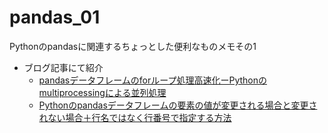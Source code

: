 # pandas_01
Pythonのpandasに関連するちょっとした便利なものメモその1
- ブログ記事にて紹介
    - [pandasデータフレームのforループ処理高速化ーPythonのmultiprocessingによる並列処理](https://www.kokokocococo555.com/entry/2019/05/10/012514)
    - [Pythonのpandasデータフレームの要素の値が変更される場合と変更されない場合＋行名ではなく行番号で指定する方法](https://www.kokokocococo555.com/entry/2019/05/08/132416)